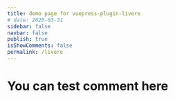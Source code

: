 ```yaml
---
title: demo page for vuepress-plugin-livere
# date: 2020-03-31
sidebar: false
navbar: false
publish: true
isShowComments: false
permalink: /livere
---
```


# You can test comment here

<Livere />

<style scoped>
/* @media (min-width: 480px){
  .page .page-title > div {
    display: none !important;
  }
} */
<style>
